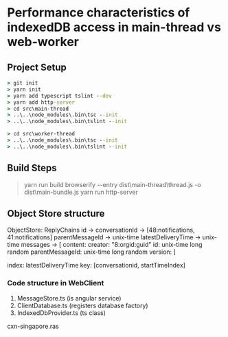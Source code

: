 # Performance characteristics of indexedDB access in main-thread vs web-worker

## Project Setup

```cmd
> git init
> yarn init
> yarn add typescript tslint --dev
> yarn add http-server
> cd src\main-thread
> ..\..\node_modules\.bin\tsc --init
> ..\..\node_modules\.bin\tslint --init

> cd src\worker-thread
> ..\..\node_modules\.bin\tsc --init
> ..\..\node_modules\.bin\tslint --init
```

## Build Steps

> yarn run build
> browserify --entry dist\main-thread\thread.js -o dist\main-bundle.js
> yarn run http-server

## Object Store structure

ObjectStore: ReplyChains
	id -> 
	conversationId -> [48:notifications, 41:notifications]
	parentMessageId -> unix-time
	latestDeliveryTime -> unix-time
	messages -> [
		content:
		creator: "8:orgid:guid"
		id: unix-time long random
		parentMessageId: unix-time long random
		version:
	]

index: latestDeliveryTime
	key: [conversationid, startTimeIndex]



### Code structure in WebClient
1. MessageStore.ts (is angular service)
2. ClientDatabase.ts (registers database factory)
3. IndexedDbProvider.ts (ts class)

cxn-singapore.ras